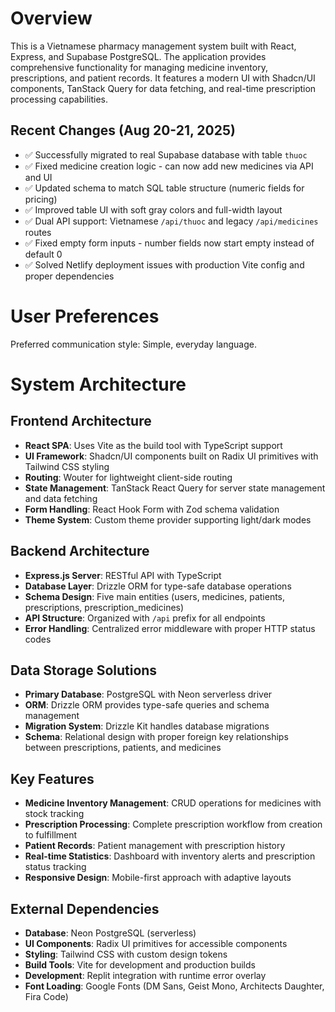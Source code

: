 # Overview

This is a Vietnamese pharmacy management system built with React, Express, and Supabase PostgreSQL. The application provides comprehensive functionality for managing medicine inventory, prescriptions, and patient records. It features a modern UI with Shadcn/UI components, TanStack Query for data fetching, and real-time prescription processing capabilities.

## Recent Changes (Aug 20-21, 2025)
- ✅ Successfully migrated to real Supabase database with table `thuoc`
- ✅ Fixed medicine creation logic - can now add new medicines via API and UI
- ✅ Updated schema to match SQL table structure (numeric fields for pricing)
- ✅ Improved table UI with soft gray colors and full-width layout
- ✅ Dual API support: Vietnamese `/api/thuoc` and legacy `/api/medicines` routes
- ✅ Fixed empty form inputs - number fields now start empty instead of default 0
- ✅ Solved Netlify deployment issues with production Vite config and proper dependencies

# User Preferences

Preferred communication style: Simple, everyday language.

# System Architecture

## Frontend Architecture
- **React SPA**: Uses Vite as the build tool with TypeScript support
- **UI Framework**: Shadcn/UI components built on Radix UI primitives with Tailwind CSS styling
- **Routing**: Wouter for lightweight client-side routing
- **State Management**: TanStack React Query for server state management and data fetching
- **Form Handling**: React Hook Form with Zod schema validation
- **Theme System**: Custom theme provider supporting light/dark modes

## Backend Architecture
- **Express.js Server**: RESTful API with TypeScript
- **Database Layer**: Drizzle ORM for type-safe database operations
- **Schema Design**: Five main entities (users, medicines, patients, prescriptions, prescription_medicines)
- **API Structure**: Organized with `/api` prefix for all endpoints
- **Error Handling**: Centralized error middleware with proper HTTP status codes

## Data Storage Solutions
- **Primary Database**: PostgreSQL with Neon serverless driver
- **ORM**: Drizzle ORM provides type-safe queries and schema management
- **Migration System**: Drizzle Kit handles database migrations
- **Schema**: Relational design with proper foreign key relationships between prescriptions, patients, and medicines

## Key Features
- **Medicine Inventory Management**: CRUD operations for medicines with stock tracking
- **Prescription Processing**: Complete prescription workflow from creation to fulfillment
- **Patient Records**: Patient management with prescription history
- **Real-time Statistics**: Dashboard with inventory alerts and prescription status tracking
- **Responsive Design**: Mobile-first approach with adaptive layouts

## External Dependencies

- **Database**: Neon PostgreSQL (serverless)
- **UI Components**: Radix UI primitives for accessible components
- **Styling**: Tailwind CSS with custom design tokens
- **Build Tools**: Vite for development and production builds
- **Development**: Replit integration with runtime error overlay
- **Font Loading**: Google Fonts (DM Sans, Geist Mono, Architects Daughter, Fira Code)